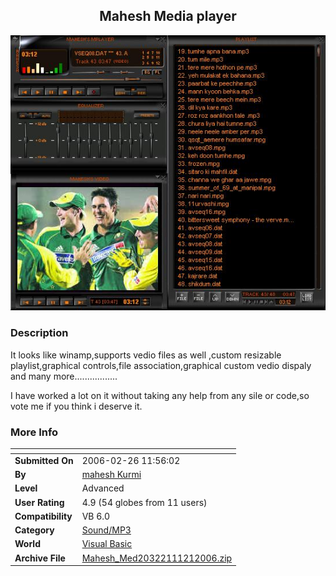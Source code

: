 ﻿<div align="center">

## Mahesh Media player

<img src="PIC2006112151619414.JPG">
</div>

### Description

It looks like winamp,supports vedio files as well ,custom resizable playlist,graphical controls,file association,graphical custom vedio dispaly and many more.................

I have worked a lot on it without taking any help from any sile or code,so vote me if you think i deserve it.
 
### More Info
 


<span>             |<span>
---                |---
**Submitted On**   |2006-02-26 11:56:02
**By**             |[mahesh Kurmi](https://github.com/Planet-Source-Code/PSCIndex/blob/master/ByAuthor/mahesh-kurmi.md)
**Level**          |Advanced
**User Rating**    |4.9 (54 globes from 11 users)
**Compatibility**  |VB 6\.0
**Category**       |[Sound/MP3](https://github.com/Planet-Source-Code/PSCIndex/blob/master/ByCategory/sound-mp3__1-45.md)
**World**          |[Visual Basic](https://github.com/Planet-Source-Code/PSCIndex/blob/master/ByWorld/visual-basic.md)
**Archive File**   |[Mahesh\_Med20322111212006\.zip](https://github.com/Planet-Source-Code/mahesh-kurmi-mahesh-media-player__1-67145/archive/master.zip)








